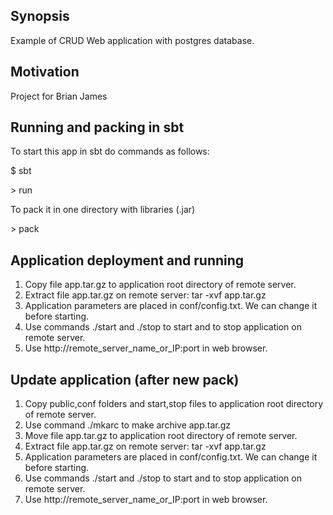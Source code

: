 ## Synopsis

Example of CRUD Web application with postgres database.
  
## Motivation  

Project for Brian James 

## Running and packing in sbt

To start this app in sbt do commands as follows:

$ sbt

\> run

To pack it in one directory with libraries (.jar) 

\> pack

## Application deployment and running

1. Copy file app.tar.gz to application root directory of remote server.
2. Extract file app.tar.gz on remote server: tar -xvf app.tar.gz 
3. Application parameters are placed in conf/config.txt. We can change it before starting.  
4. Use commands ./start and ./stop to start and to stop application on remote server.
5. Use http://remote_server_name_or_IP:port in web browser.

## Update application (after new pack) 

1. Copy public,conf folders and start,stop files to application root directory of remote server.
2. Use command ./mkarc to make archive app.tar.gz
3. Move file app.tar.gz to application root directory of remote server.
4. Extract file app.tar.gz on remote server: tar -xvf app.tar.gz
5. Application parameters are placed in conf/config.txt. We can change it before starting.  
6. Use commands ./start and ./stop to start and to stop application on remote server.
7. Use http://remote_server_name_or_IP:port in web browser. 